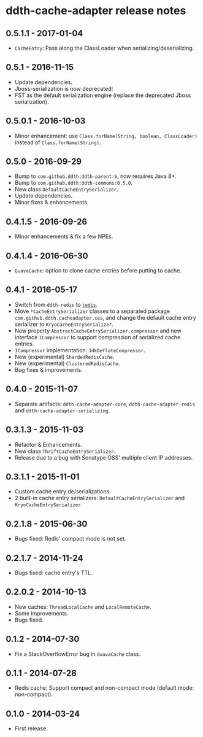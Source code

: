 ddth-cache-adapter release notes
================================

0.5.1.1 - 2017-01-04
--------------------

- `CacheEntry`: Pass along the ClassLoader when serializing/deserializing.


0.5.1 - 2016-11-15
------------------

- Update dependencies.
- Jboss-serialization is now deprecated!
- FST as the default serialization engine (replace the deprecated Jboss serialization).


0.5.0.1 - 2016-10-03
--------------------

- Minor enhancement: use `Class.forName(String, boolean, ClassLoader)` instead of `Class.forName(String)`.


0.5.0 - 2016-09-29
------------------

- Bump to `com.github.ddth:ddth-parent:6`, now requires Java 8+.
- Bump to `com.github.ddth:ddth-commons:0.5.0`.
- New class `DefaultCacheEntrySerializer`.
- Update dependencies.
- Minor fixes & enhancements.


0.4.1.5 - 2016-09-26
--------------------

- Minor enhancements & fix a few NPEs.


0.4.1.4 - 2016-06-30
--------------------

- `GuavaCache`: option to clone cache entries before putting to cache.


0.4.1 - 2016-05-17
------------------

- Switch from `ddth-redis` to [`jedis`](https://github.com/xetorthio/jedis).
- Move `*CacheEntrySerializer` classes to a separated package `com.github.ddth.cacheadapter.ces`, and
change the default cache entry serializer to `KryoCacheEntrySerializer`.
- New property `AbstractCacheEntrySerializer.compressor` and new interface `ICompressor` to support
compression of serialized cache entries.
- `ICompressor` implementation: `JdkDeflateCompressor`.
- New (experimental) `ShardedRedisCache`.
- New (experimental) `ClusteredRedisCache`.
- Bug fixes & improvements.


0.4.0 - 2015-11-07
------------------

- Separate artifacts: `ddth-cache-adapter-core`, `ddth-cache-adapter-redis` and `ddth-cache-adapter-serializing`.


0.3.1.3 - 2015-11-03
--------------------

- Refactor & Enhancements.
- New class `ThriftCacheEntrySerializer`.
- Release due to a bug with Sonatype OSS' multiple client IP addresses.


0.3.1.1 - 2015-11-01
--------------------

- Custom cache entry de/serializations.
- 2 built-in cache entry serializers: `DefaultCacheEntrySerializer` and `KryoCacheEntrySerializer`.


0.2.1.8 - 2015-06-30
--------------------

- Bugs fixed: Redis' compact mode is not set.


0.2.1.7 - 2014-11-24
--------------------

- Bugs fixed: cache entry's TTL.


0.2.0.2 - 2014-10-13
--------------------

- New caches: `ThreadLocalCache` and `LocalRemoteCache`.
- Some improvements.
- Bugs fixed.


0.1.2 - 2014-07-30
------------------

- Fix a StackOverflowError bug in `GuavaCache` class.


0.1.1 - 2014-07-28
------------------

- Redis cache: Support compact and non-compact mode (default mode: non-compact).


0.1.0 - 2014-03-24
------------------

- First release.
